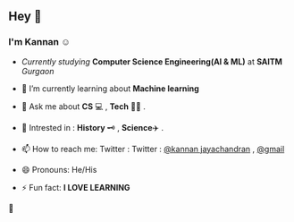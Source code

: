 ## Hey 👋

### I'm Kannan ☺️

- _Currently studying_ **Computer Science Engineering(AI & ML)** at **SAITM** _Gurgaon_


- 🌱 I’m currently learning about **Machine learning**


- 💬 Ask me about **CS** 💻 , **Tech** 🧑‍💻 .


-  🤔 Intrested in :  **History** 🗝️ , **Science**✈️ .


- 📫 How to reach me: Twitter : Twitter : [@kannan jayachandran](https://twitter.com/kannanj362) , [@gmail](kannanjayachandran3000@gmail.com)



- 😄 Pronouns: He/His



- ⚡ Fun fact: **I LOVE LEARNING**

<span class="wave">👋</span>



